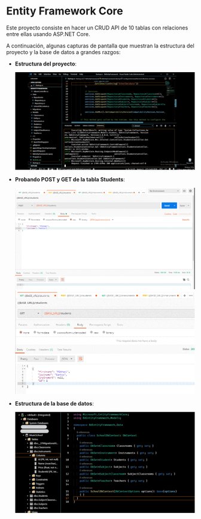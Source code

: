 # Entity Framework Core

Este proyecto consiste en hacer un CRUD API de 10 tablas con relaciones entre ellas usando ASP.NET Core. 

A continuación, algunas capturas de pantalla que muestran la estructura del proyecto y la base de datos a grandes razgos:

- **Estructura del proyecto**:

  ![Estructura del proyecto](Images/project_structure.png)

- **Probando POST y GET de la tabla Students**:

  ![Probando POST de StudentsController](Images/test_students_post.gif)
  ![Probando GET de StudentsController](Images/test_students_get.gif)

- **Estructura de la base de datos**:

  ![Estructura de la base de datos](Images/database_structure.gif)